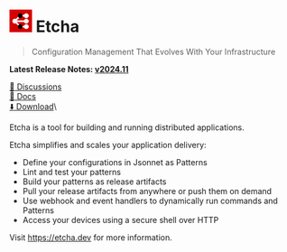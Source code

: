 # <img alt=logo src=etcha.png width=40px> Etcha

> Configuration Management That Evolves With Your Infrastructure

**Latest Release Notes: [v2024.11](https://etcha.dev/blog/whats-new-202411/)**

[:speech_balloon: Discussions](https://github.com/candiddev/etcha/discussions)\
[:book: Docs](https://etcha.dev/docs/)\
[:arrow_down: Download](https://etcha.dev/docs/guides/install-etcha/)\

Etcha is a tool for building and running distributed applications.

Etcha simplifies and scales your application delivery:

- Define your configurations in Jsonnet as Patterns
- Lint and test your patterns
- Build your patterns as release artifacts
- Pull your release artifacts from anywhere or push them on demand
- Use webhook and event handlers to dynamically run commands and Patterns
- Access your devices using a secure shell over HTTP

Visit https://etcha.dev for more information.
